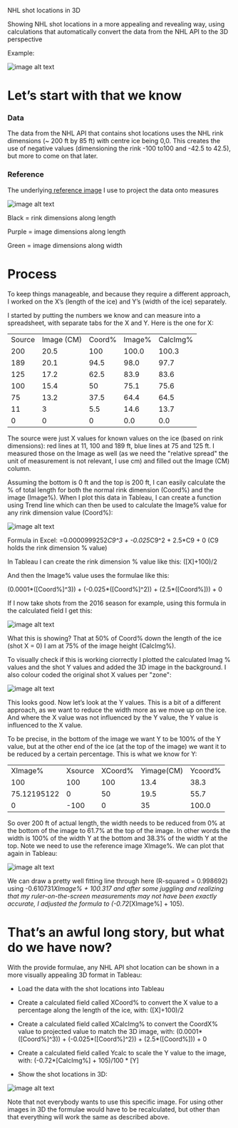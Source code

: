 NHL shot locations in 3D

Showing NHL shot locations in a more appealing and revealing way, using calculations that automatically convert the data from the NHL API to the 3D perspective

Example:

![image alt text](image_0.png)

# Let’s start with that we know

### Data

The data from the NHL API that contains shot locations uses the NHL rink dimensions (~ 200 ft by 85 ft) with centre ice being 0,0. This creates the use of negative values (dimensioning the rink -100 to100 and -42.5 to 42.5), but more to come on that later.

### Reference

The underlying[ reference image](https://camo.githubusercontent.com/8462721c88c0653fdb09033f6ad9d0361d7f200d/68747470733a2f2f726a77656973652e6e656f6369746965732e6f72672f496d616765732f336472696e6b322e706e67) I use to project the data onto measures

![image alt text](image_1.png)

Black = rink dimensions along length

Purple = image dimensions along length

Green = image dimensions along width

# Process

To keep things manageable, and because they require a different approach, I worked on the X’s (length of the ice) and Y’s (width of the ice) separately.

I started by putting the numbers we know and can measure into a spreadsheet, with separate tabs for the X and Y. Here is the one for X: 

<table>
  <tr>
    <td>Source</td>
    <td>Image (CM)</td>
    <td>Coord%</td>
    <td>Image%</td>
    <td>CalcImg%</td>
  </tr>
  <tr>
    <td>200</td>
    <td>20.5</td>
    <td>100</td>
    <td>100.0</td>
    <td>100.3</td>
  </tr>
  <tr>
    <td>189</td>
    <td>20.1</td>
    <td>94.5</td>
    <td>98.0</td>
    <td>97.7</td>
  </tr>
  <tr>
    <td>125</td>
    <td>17.2</td>
    <td>62.5</td>
    <td>83.9</td>
    <td>83.6</td>
  </tr>
  <tr>
    <td>100</td>
    <td>15.4</td>
    <td>50</td>
    <td>75.1</td>
    <td>75.6</td>
  </tr>
  <tr>
    <td>75</td>
    <td>13.2</td>
    <td>37.5</td>
    <td>64.4</td>
    <td>64.5</td>
  </tr>
  <tr>
    <td>11</td>
    <td>3</td>
    <td>5.5</td>
    <td>14.6</td>
    <td>13.7</td>
  </tr>
  <tr>
    <td>0</td>
    <td>0</td>
    <td>0</td>
    <td>0.0</td>
    <td>0.0</td>
  </tr>
</table>


The source were just X values for known values on the ice (based on rink dimensions): red lines at 11, 100 and 189 ft, blue lines at 75 and 125 ft. I measured those on the Image as well (as we need the "relative spread" the unit of measurement is not relevant, I use cm) and filled out the Image (CM) column.

Assuming the bottom is 0 ft and the top is 200 ft, I can easily calculate the % of total length for both the normal rink dimension (Coord%) and the image (Image%). When I plot this data in Tableau, I can create a function using Trend line which can then be used to calculate the Image% value for any rink dimension value (Coord%):

![image alt text](image_2.png)

Formula in Excel: =0.0000999252*C9^3 + -0.025*C9^2 + 2.5*C9 + 0 (C9 holds the rink dimension % value)

In Tableau I can create the rink dimension % value like this: ([X]+100)/2

And then the Image% value uses the formulae like this:

(0.0001*([Coord%]^3)) + (-0.025*([Coord%]^2)) + (2.5*([Coord%])) + 0

If I now take shots from the 2016 season for example, using this formula in the calculated field I get this:

![image alt text](image_3.png)

What this is showing? That at 50% of Coord% down the length of the ice (shot X = 0) I am at 75% of the image height (CalcImg%).

To visually check if this is working ciorrectly I plotted the calculated Imag % values and the shot Y values and added the 3D image in the background. I also colour coded the original shot X values per "zone":

![image alt text](image_4.png)

This looks good. Now let’s look at the Y values. This is a bit of a different approach, as we want to reduce the width more as we move up on the ice. And where the X value was not influenced by the Y value, the Y value is influenced to the X value. 

To be precise, in the bottom of the image we want Y to be 100% of the Y value, but at the other end of the ice (at the top of the image) we want it to be reduced by a certain percentage. This is what we know for Y:

<table>
  <tr>
    <td>XImage%</td>
    <td>Xsource</td>
    <td>XCoord%</td>
    <td>Yimage(CM)</td>
    <td>Ycoord%</td>
  </tr>
  <tr>
    <td>100</td>
    <td>100</td>
    <td>100</td>
    <td>13.4</td>
    <td>38.3</td>
  </tr>
  <tr>
    <td>75.12195122</td>
    <td>0</td>
    <td>50</td>
    <td>19.5</td>
    <td>55.7</td>
  </tr>
  <tr>
    <td>0</td>
    <td>-100</td>
    <td>0</td>
    <td>35</td>
    <td>100.0</td>
  </tr>
</table>


So over 200 ft of actual length, the width needs to be reduced from 0% at the bottom of the image to 61.7% at the top of the image. In other words the width is 100% of the width Y at the bottom and 38.3% of the width Y at the top. Note we need to use the reference image XImage%. We can plot that again in Tableau:

![image alt text](image_5.png)

We can draw a pretty well fitting line through here (R-squared = 0.998692) using -0.610731*XImage% + 100.317 and after some juggling and realizing that my ruler-on-the-screen measurements may not have been exactly accurate, I adjusted the formula to (-0.72*[XImage%] + 105).

# That’s an awful long story, but what do we have now?

With the provide formulae, any NHL API shot location can be shown in a more visually appealing 3D format in Tableau:

* Load the data with the shot locations into Tableau

* Create a calculated field called XCoord% to convert the X value to a percentage along the length of the ice, with: ([X]+100)/2

* Create a calculated field called XCalcImg% to convert the CoordX% value to projected value to match the 3D image, with: (0.0001*([Coord%]^3)) + (-0.025*([Coord%]^2)) + (2.5*([Coord%])) + 0

* Create a calculated field called Ycalc to scale the Y value to the image, with: (-0.72*[CalcImg%] + 105)/100 * [Y]

* Show the shot locations in 3D:

![image alt text](image_6.png)

Note that not everybody wants to use this specific image. For using other images in 3D the formulae would have to be recalculated, but other than that everything will work the same as described above.

